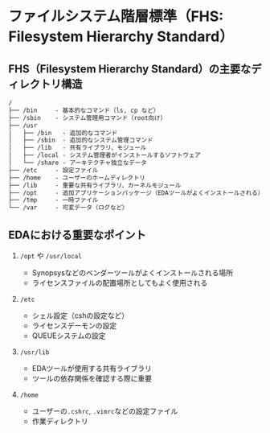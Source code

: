 # ファイルシステム階層標準（FHS: Filesystem Hierarchy Standard）

## FHS（Filesystem Hierarchy Standard）の主要なディレクトリ構造

```markdown
/
├── /bin     - 基本的なコマンド（ls, cp など）
├── /sbin    - システム管理用コマンド（root向け）
├── /usr     
│   ├── /bin   - 追加的なコマンド
│   ├── /sbin  - 追加的なシステム管理コマンド
│   ├── /lib   - 共有ライブラリ、モジュール
│   ├── /local - システム管理者がインストールするソフトウェア
│   └── /share - アーキテクチャ独立なデータ
├── /etc     - 設定ファイル
├── /home    - ユーザーのホームディレクトリ
├── /lib     - 重要な共有ライブラリ、カーネルモジュール
├── /opt     - 追加アプリケーションパッケージ（EDAツールがよくインストールされる）
├── /tmp     - 一時ファイル
└── /var     - 可変データ（ログなど）
```

## EDAにおける重要なポイント

1. `/opt` や `/usr/local`
   - Synopsysなどのベンダーツールがよくインストールされる場所
   - ライセンスファイルの配置場所としてもよく使用される

2. `/etc`
   - シェル設定（cshの設定など）
   - ライセンスデーモンの設定
   - QUEUEシステムの設定

3. `/usr/lib`
   - EDAツールが使用する共有ライブラリ
   - ツールの依存関係を確認する際に重要

4. `/home`
   - ユーザーの`.cshrc`, `.vimrc`などの設定ファイル
   - 作業ディレクトリ
